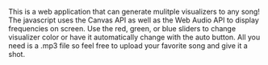 This is a web application that can generate mulitple visualizers to any song!
The javascript uses the Canvas API as well as the Web Audio API to display frequencies on screen.
Use the red, green, or blue sliders to change visualizer color or have it automatically change with the auto button.
All you need is a .mp3 file so feel free to upload your favorite song and give it a shot.